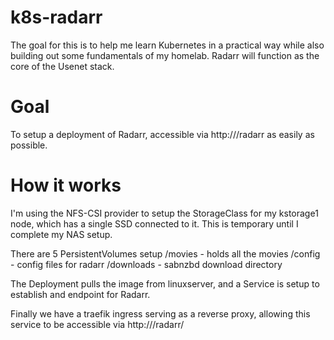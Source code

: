 # k8s-radarr

The goal for this is to help me learn Kubernetes in a practical way while also building out some fundamentals of my homelab.  Radarr will function as the core of the Usenet stack.

# Goal
To setup a deployment of Radarr, accessible via http://<cluster>/radarr as easily as possible.

# How it works
I'm using the NFS-CSI provider to setup the StorageClass for my kstorage1 node, which has a single SSD connected to it.  This is temporary until I complete my NAS setup.

There are 5 PersistentVolumes setup
/movies - holds all the movies
/config - config files for radarr
/downloads - sabnzbd download directory

The Deployment pulls the image from linuxserver, and a Service is setup to establish and endpoint for Radarr.

Finally we have a traefik ingress serving as a reverse proxy, allowing this service to be accessible via http://<node>/radarr/
